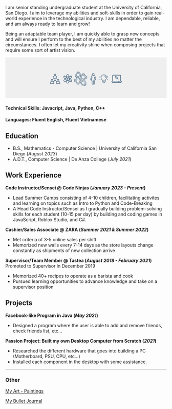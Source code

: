 I am  senior standing undergraduate student at the University of California, San Diego. I aim to leverage my abilities and soft-skills in order to gain real-world experience in the technological industry. I am dependable, reliable, and am always ready to learn and grow!

Being an adaptable team player, I am quickly able to grasp new concepts and will ensure I perform to the best of my abilities no matter the circumstances. I often let my creativity shine when composing projects that require some sort of artist vision. 

![LinkedIn Header](linkedin.jpg)

#### Technical Skills: Javacript, Java, Python, C++
#### Languages: Fluent English, Fluent Vietnamese

## Education
- B.S., Mathematics - Computer Science | University of California San Diego  (_August 2023_)
- A.D.T., Computer Science | De Anza College (_July 2021_)

## Work Experience
**Code Instructor/Sensei @ Code Ninjas (_January 2023 - Present_)**
- Lead Summer Camps consisting of 4-10 children, facilitating activites and learning on topics such as Intro to Python and Code-Breaking
- A Head Code Instructor/Sensei as I gradually building problem-solving skills for each student (10-15 per day) by building and coding games in JavaScript, Roblox Studio, and C#. 

**Cashier/Sales Associate @ ZARA (_Summer 2021 & Summer 2022_)**
- Met criteria of 3-5 online sales per shift
- Memorized new walls every 7-14 days as the store layouts change constantly as shipments of new collection arrive
  
**Supervisor/Team Member @ Tastea (_August 2018 - February 2021_)**
Promoted to Supervisor in December 2019
- Memorized 40+ recipes to operate as a barista and cook
- Pursued learning opportunities to advance knowledge and take on a supervisor position

## Projects
**Facebook-like Program in Java (_May 2021_)**
- Designed a program where the user is able to add and remove friends, check friends list, etc…

**Passion Project: Built my own Desktop Computer from Scratch (_2021_)**
- Researched the different hardware that goes into building a PC (Motherboard, PSU, CPU, etc…) 
- Installed each component in the desktop with some assistance. 

--- 

### Other 
[My Art - Paintings](https://lhvuong.wixsite.com/my-site)

[My Bullet Journal](https://lhvuong.wixsite.com/my-site/projects-7)
